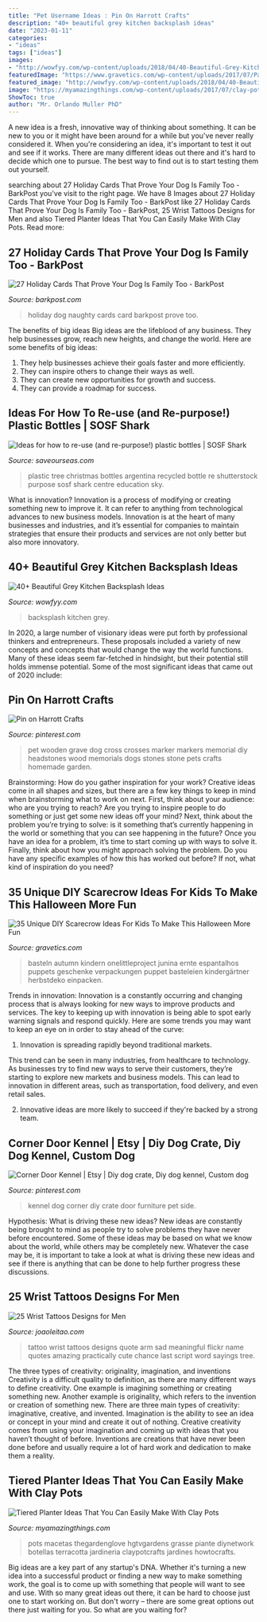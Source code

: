 ```yaml
---
title: "Pet Username Ideas : Pin On Harrott Crafts"
description: "40+ beautiful grey kitchen backsplash ideas"
date: "2023-01-11"
categories:
- "ideas"
tags: ["ideas"]
images:
- "http://wowfyy.com/wp-content/uploads/2018/04/40-Beautiful-Grey-Kitchen-Backsplash-Ideas-26.jpg"
featuredImage: "https://www.gravetics.com/wp-content/uploads/2017/07/Paper-Bag-Scarecrow.jpg"
featured_image: "http://wowfyy.com/wp-content/uploads/2018/04/40-Beautiful-Grey-Kitchen-Backsplash-Ideas-26.jpg"
image: "https://myamazingthings.com/wp-content/uploads/2017/07/clay-pot-ideas-5.jpeg"
ShowToc: true
author: "Mr. Orlando Muller PhD"
---
```



A new idea is a fresh, innovative way of thinking about something. It can be new to you or it might have been around for a while but you've never really considered it. When you're considering an idea, it's important to test it out and see if it works. There are many different ideas out there and it's hard to decide which one to pursue. The best way to find out is to start testing them out yourself.

	

		
searching about 27 Holiday Cards That Prove Your Dog Is Family Too - BarkPost you've visit to the right page. We have 8 Images about 27 Holiday Cards That Prove Your Dog Is Family Too - BarkPost like 27 Holiday Cards That Prove Your Dog Is Family Too - BarkPost, 25 Wrist Tattoos Designs for Men and also Tiered Planter Ideas That You Can Easily Make With Clay Pots. Read more:
		
    
## 27 Holiday Cards That Prove Your Dog Is Family Too - BarkPost

<img loading=lazy src="https://barkpost.com/wp-content/uploads/2015/10/naughty.jpg" onerror="this.onerror=null;this.src='https://tse2.mm.bing.net/th?id=OIP.ClDOaNRWUtUos0-Wf4bI1AHaLH&amp;pid=15.1';" alt="27 Holiday Cards That Prove Your Dog Is Family Too - BarkPost">

_Source: barkpost.com_

>holiday dog naughty cards card barkpost prove too. 

	

The benefits of big ideas
Big ideas are the lifeblood of any business. They help businesses grow, reach new heights, and change the world. Here are some benefits of big ideas:
1. They help businesses achieve their goals faster and more efficiently.
2. They can inspire others to change their ways as well.
3. They can create new opportunities for growth and success.
4. They can provide a roadmap for success.

    
## Ideas For How To Re-use (and Re-purpose!) Plastic Bottles | SOSF Shark

<img loading=lazy src="https://saveourseas.com/sosf-shark-education-centre/wp-content/uploads/sites/3/shutterstock-332831225-683x1024.jpg" onerror="this.onerror=null;this.src='https://tse1.mm.bing.net/th?id=OIP.rHrJOBkAQdyhgjlNTA4GBgHaLG&amp;pid=15.1';" alt="Ideas for how to re-use (and re-purpose!) plastic bottles | SOSF Shark">

_Source: saveourseas.com_

>plastic tree christmas bottles argentina recycled bottle re shutterstock purpose sosf shark centre education sky. 

	

What is innovation?
Innovation is a process of modifying or creating something new to improve it. It can refer to anything from technological advances to new business models. Innovation is at the heart of many businesses and industries, and it’s essential for companies to maintain strategies that ensure their products and services are not only better but also more innovatory.

    
## 40+ Beautiful Grey Kitchen Backsplash Ideas

<img loading=lazy src="http://wowfyy.com/wp-content/uploads/2018/04/40-Beautiful-Grey-Kitchen-Backsplash-Ideas-26.jpg" onerror="this.onerror=null;this.src='https://tse3.mm.bing.net/th?id=OIP.a6RGJBXQpLQKWhoTtkuDFQHaKN&amp;pid=15.1';" alt="40+ Beautiful Grey Kitchen Backsplash Ideas">

_Source: wowfyy.com_

>backsplash kitchen grey. 

	

In 2020, a large number of visionary ideas were put forth by professional thinkers and entrepreneurs. These proposals included a variety of new concepts and concepts that would change the way the world functions. Many of these ideas seem far-fetched in hindsight, but their potential still holds immense potential. Some of the most significant ideas that came out of 2020 include: 

    
## Pin On Harrott Crafts

<img loading=lazy src="https://i.pinimg.com/736x/a6/ab/a6/a6aba683f0337adc655f5300f763b007--pet-memorials-wooden-crosses.jpg" onerror="this.onerror=null;this.src='https://tse3.mm.bing.net/th?id=OIP.BOHePR3cglkZqP7ifBk4pAHaJ3&amp;pid=15.1';" alt="Pin on Harrott Crafts">

_Source: pinterest.com_

>pet wooden grave dog cross crosses marker markers memorial diy headstones wood memorials dogs stones stone pets crafts homemade garden. 

	

Brainstorming: How do you gather inspiration for your work?
Creative ideas come in all shapes and sizes, but there are a few key things to keep in mind when brainstorming what to work on next. First, think about your audience: who are you trying to reach? Are you trying to inspire people to do something or just get some new ideas off your mind? Next, think about the problem you’re trying to solve: is it something that’s currently happening in the world or something that you can see happening in the future? Once you have an idea for a problem, it’s time to start coming up with ways to solve it. Finally, think about how you might approach solving the problem. Do you have any specific examples of how this has worked out before? If not, what kind of inspiration do you need?

    
## 35 Unique DIY Scarecrow Ideas For Kids To Make This Halloween More Fun

<img loading=lazy src="https://www.gravetics.com/wp-content/uploads/2017/07/Paper-Bag-Scarecrow.jpg" onerror="this.onerror=null;this.src='https://tse3.mm.bing.net/th?id=OIP.Nw2qryO_anFV9sw7I214ewHaJ4&amp;pid=15.1';" alt="35 Unique DIY Scarecrow Ideas For Kids To Make This Halloween More Fun">

_Source: gravetics.com_

>basteln autumn kindern onelittleproject junina ernte espantalhos puppets geschenke verpackungen puppet basteleien kindergärtner herbstdeko einpacken. 

	

Trends in innovation:
Innovation is a constantly occurring and changing process that is always looking for new ways to improve products and services. The key to keeping up with innovation is being able to spot early warning signals and respond quickly. Here are some trends you may want to keep an eye on in order to stay ahead of the curve:
1. Innovation is spreading rapidly beyond traditional markets.

This trend can be seen in many industries, from healthcare to technology. As businesses try to find new ways to serve their customers, they’re starting to explore new markets and business models. This can lead to innovation in different areas, such as transportation, food delivery, and even retail sales.

2. Innovative ideas are more likely to succeed if they're backed by a strong team.

    
## Corner Door Kennel | Etsy | Diy Dog Crate, Diy Dog Kennel, Custom Dog

<img loading=lazy src="https://i.pinimg.com/736x/34/73/b2/3473b2307a31b98ced7cf24b4f2bf17b.jpg" onerror="this.onerror=null;this.src='https://tse2.mm.bing.net/th?id=OIP.dKHHCuD87G_6ncVBeyGOGwHaJ3&amp;pid=15.1';" alt="Corner Door Kennel | Etsy | Diy dog crate, Diy dog kennel, Custom dog">

_Source: pinterest.com_

>kennel dog corner diy crate door furniture pet side. 

	

Hypothesis: What is driving these new ideas?
New ideas are constantly being brought to mind as people try to solve problems they have never before encountered. Some of these ideas may be based on what we know about the world, while others may be completely new. Whatever the case may be, it is important to take a look at what is driving these new ideas and see if there is anything that can be done to help further progress these discussions.

    
## 25 Wrist Tattoos Designs For Men

<img loading=lazy src="https://www.joaoleitao.com/tattoo-name/wp-content/uploads/wrist-arm-tattoo-ideas-script.jpg" onerror="this.onerror=null;this.src='https://tse3.mm.bing.net/th?id=OIP.BH7Ivtv-Ug8M7JfVD3kYZwHaLJ&amp;pid=15.1';" alt="25 Wrist Tattoos Designs for Men">

_Source: joaoleitao.com_

>tattoo wrist tattoos designs quote arm sad meaningful flickr name quotes amazing practically cute chance last script word sayings tree. 

	

The three types of creativity: originality, imagination, and inventions
Creativity is a difficult quality to definition, as there are many different ways to define creativity. One example is imagining something or creating something new. Another example is originality, which refers to the invention or creation of something new. 
There are three main types of creativity: imaginative, creative, and invented. Imagination is the ability to see an idea or concept in your mind and create it out of nothing. Creative creativity comes from using your imagination and coming up with ideas that you haven’t thought of before. Inventions are creations that have never been done before and usually require a lot of hard work and dedication to make them a reality.

    
## Tiered Planter Ideas That You Can Easily Make With Clay Pots

<img loading=lazy src="https://myamazingthings.com/wp-content/uploads/2017/07/clay-pot-ideas-5.jpeg" onerror="this.onerror=null;this.src='https://tse3.mm.bing.net/th?id=OIP.E8Wz8UGR_xs_H9BitXGH0QHaLH&amp;pid=15.1';" alt="Tiered Planter Ideas That You Can Easily Make With Clay Pots">

_Source: myamazingthings.com_

>pots macetas thegardenglove hgtvgardens grasse piante diynetwork botellas terracotta jardineria claypotcrafts jardines howtocrafts. 

	

Big ideas are a key part of any startup's DNA. Whether it's turning a new idea into a successful product or finding a new way to make something work, the goal is to come up with something that people will want to see and use. With so many great ideas out there, it can be hard to choose just one to start working on. But don't worry – there are some great options out there just waiting for you. So what are you waiting for?

